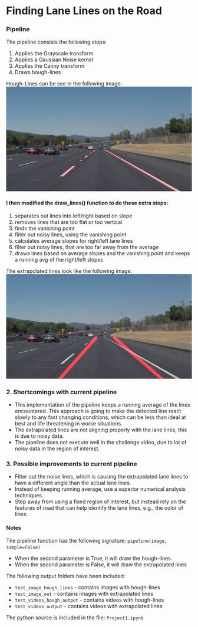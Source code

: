 # **Finding Lane Lines on the Road** 
[//]: # (Image References)

[image1]: ./test_image_hough_lines/solidWhiteCurve.jpg "HoughLines"
[image2]: ./test_image_out/solidWhiteCurve.jpg "ExtraPolatedLines"


### Pipeline
The pipeline consists the following steps:
 
1) Applies the Grayscale transform
2) Applies a Gaussian Noise kernel
3) Applies the Canny transform
4) Draws hough-lines

Hough-Lines can be see in the following image: ![alt text][image1]

#### I then modified the draw_lines() function to do these extra steps:

1) separates out lines into left/right based on slope
2) removes lines that are too flat or too vertical
3) finds the vanishing point
4) filter out noisy lines, using the vanishing point
5) calculates average slopes for right/left lane lines
6) filter out noisy lines, that are too far away from the average
7) draws lines based on average slopes and the vanishing point and keeps a running avg of the right/left slopes 

The extrapolated lines look like the following image: ![alt text][image2]  

### 2. Shortcomings with current pipeline
* This implementation of the pipeline keeps a running average of the lines encountered. This approach is going to make the detected line react slowly to any fast changing conditions, which can be less than ideal at best and life threatening in worse situations.
* The extrapolated lines are not aligning properly with the lane lines, this is due to noisy data. 
* The pipeline does not execute well in the challenge video, due to lot of noisy data in the region of interest. 

### 3. Possible improvements to current pipeline
* Filter out the noise lines, which is causing the extrapolated lane lines to have a different angle than the actual lane lines.
* Instead of keeping running average, use a superior numerical analysis techniques.
* Step away from using a fixed region of interest, but instead rely on the features of road that can help identify the lane lines, e.g., the color of lines.

#### Notes
The pipeline function has the following signature: `pipeline(image, simple=False)` 

* When the second parameter is True, it will draw the hough-lines.
* When the second parameter is False, it will draw the extrapolated lines

The following output folders have been included:

* `test_image_hough_lines` - contains images with hough-lines
* `test_image_out` - contains images with extrapolated lines
* `test_videos_hough_output` - contains videos with hough-lines
* `test_videos_output` - contains videos with extrapolated lines

The python source is included in the file: `Project1.ipynb`

